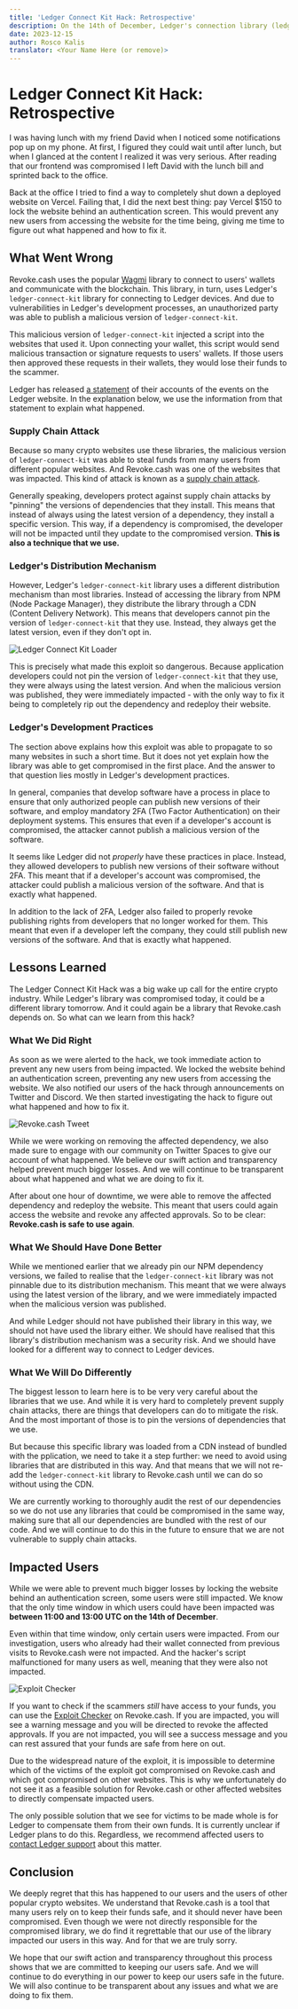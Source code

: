 ```yaml
---
title: 'Ledger Connect Kit Hack: Retrospective'
description: On the 14th of December, Ledger's connection library (ledger-connect-kit) was compromised. This impacted many websites in the crypto space, including Revoke.cash. We dive into the cause and lessons learned.
date: 2023-12-15
author: Rosco Kalis
translator: <Your Name Here (or remove)>
---
```


# Ledger Connect Kit Hack: Retrospective

I was having lunch with my friend David when I noticed some notifications pop up on my phone. At first, I figured they could wait until after lunch, but when I glanced at the content I realized it was very serious. After reading that our frontend was compromised I left David with the lunch bill and sprinted back to the office.

Back at the office I tried to find a way to completely shut down a deployed website on Vercel. Failing that, I did the next best thing: pay Vercel $150 to lock the website behind an authentication screen. This would prevent any new users from accessing the website for the time being, giving me time to figure out what happened and how to fix it.

## What Went Wrong

Revoke.cash uses the popular [Wagmi](https://wagmi.sh/) library to connect to users' wallets and communicate with the blockchain. This library, in turn, uses Ledger's `ledger-connect-kit` library for connecting to Ledger devices. And due to vulnerabilities in Ledger's development processes, an unauthorized party was able to publish a malicious version of `ledger-connect-kit`.

This malicious version of `ledger-connect-kit` injected a script into the websites that used it. Upon connecting your wallet, this script would send malicious transaction or signature requests to users' wallets. If those users then approved these requests in their wallets, they would lose their funds to the scammer.

Ledger has released [a statement](https://www.ledger.com/blog/a-letter-from-ledger-chairman-ceo-pascal-gauthier-regarding-ledger-connect-kit-exploit) of their accounts of the events on the Ledger website. In the explanation below, we use the information from that statement to explain what happened.

### Supply Chain Attack

Because so many crypto websites use these libraries, the malicious version of `ledger-connect-kit` was able to steal funds from many users from different popular websites. And Revoke.cash was one of the websites that was impacted. This kind of attack is known as a [supply chain attack](https://en.wikipedia.org/wiki/Supply_chain_attack).

Generally speaking, developers protect against supply chain attacks by "pinning" the versions of dependencies that they install. This means that instead of always using the latest version of a dependency, they install a specific version. This way, if a dependency is compromised, the developer will not be impacted until they update to the compromised version. **This is also a technique that we use.**

### Ledger's Distribution Mechanism

However, Ledger's `ledger-connect-kit` library uses a different distribution mechanism than most libraries. Instead of accessing the library from NPM (Node Package Manager), they distribute the library through a CDN (Content Delivery Network). This means that developers cannot pin the version of `ledger-connect-kit` that they use. Instead, they always get the latest version, even if they don't opt in.

![Ledger Connect Kit Loader](/assets/images/blog/2023/ledger-connect-kit-hack-retrospective/connect-kit-loader.png)

This is precisely what made this exploit so dangerous. Because application developers could not pin the version of `ledger-connect-kit` that they use, they were always using the latest version. And when the malicious version was published, they were immediately impacted - with the only way to fix it being to completely rip out the dependency and redeploy their website.

### Ledger's Development Practices

The section above explains how this exploit was able to propagate to so many websites in such a short time. But it does not yet explain how the library was able to get compromised in the first place. And the answer to that question lies mostly in Ledger's development practices.

In general, companies that develop software have a process in place to ensure that only authorized people can publish new versions of their software, and employ mandatory 2FA (Two Factor Authentication) on their deployment systems. This ensures that even if a developer's account is compromised, the attacker cannot publish a malicious version of the software.

It seems like Ledger did not _properly_ have these practices in place. Instead, they allowed developers to publish new versions of their software without 2FA. This meant that if a developer's account was compromised, the attacker could publish a malicious version of the software. And that is exactly what happened.

In addition to the lack of 2FA, Ledger also failed to properly revoke publishing rights from developers that no longer worked for them. This meant that even if a developer left the company, they could still publish new versions of the software. And that is exactly what happened.

## Lessons Learned

The Ledger Connect Kit Hack was a big wake up call for the entire crypto industry. While Ledger's library was compromised today, it could be a different library tomorrow. And it could again be a library that Revoke.cash depends on. So what can we learn from this hack?

### What We Did Right

As soon as we were alerted to the hack, we took immediate action to prevent any new users from being impacted. We locked the website behind an authentication screen, preventing any new users from accessing the website. We also notified our users of the hack through announcements on Twitter and Discord. We then started investigating the hack to figure out what happened and how to fix it.

![Revoke.cash Tweet](/assets/images/blog/2023/ledger-connect-kit-hack-retrospective/revokecash-tweet.png)

While we were working on removing the affected dependency, we also made sure to engage with our community on Twitter Spaces to give our account of what happened. We believe our swift action and transparency helped prevent much bigger losses. And we will continue to be transparent about what happened and what we are doing to fix it.

After about one hour of downtime, we were able to remove the affected dependency and redeploy the website. This meant that users could again access the website and revoke any affected approvals. So to be clear: **Revoke.cash is safe to use again**.

### What We Should Have Done Better

While we mentioned earlier that we already pin our NPM dependency versions, we failed to realise that the `ledger-connect-kit` library was not pinnable due to its distribution mechanism. This meant that we were always using the latest version of the library, and we were immediately impacted when the malicious version was published.

And while Ledger should not have published their library in this way, we should not have used the library either. We should have realised that this library's distribution mechanism was a security risk. And we should have looked for a different way to connect to Ledger devices.

### What We Will Do Differently

The biggest lesson to learn here is to be very very careful about the libraries that we use. And while it is very hard to completely prevent supply chain attacks, there are things that developers can do to mitigate the risk. And the most important of those is to pin the versions of dependencies that we use.

But because this specific library was loaded from a CDN instead of bundled with the pplication, we need to take it a step further: we need to avoid using libraries that are distributed in this way. And that means that we will not re-add the `ledger-connect-kit` library to Revoke.cash until we can do so without using the CDN.

We are currently working to thoroughly audit the rest of our dependencies so we do not use any libraries that could be compromised in the same way, making sure that all our dependencies are bundled with the rest of our code. And we will continue to do this in the future to ensure that we are not vulnerable to supply chain attacks.

## Impacted Users

While we were able to prevent much bigger losses by locking the website behind an authentication screen, some users were still impacted. We know that the only time window in which users could have been impacted was **between 11:00 and 13:00 UTC on the 14th of December**.

Even within that time window, only certain users were impacted. From our investigation, users who already had their wallet connected from previous visits to Revoke.cash were not impacted. And the hacker's script malfunctioned for many users as well, meaning that they were also not impacted.

![Exploit Checker](/assets/images/blog/2023/ledger-connect-kit-hack-retrospective/exploit-checker.png)

If you want to check if the scammers _still_ have access to your funds, you can use the [Exploit Checker](/exploits/ledger-connect-kit) on Revoke.cash. If you are impacted, you will see a warning message and you will be directed to revoke the affected approvals. If you are not impacted, you will see a success message and you can rest assured that your funds are safe from here on out.

Due to the widespread nature of the exploit, it is impossible to determine which of the victims of the exploit got compromised on Revoke.cash and which got compromised on other websites. This is why we unfortunately do not see it as a feasible solution for Revoke.cash or other affected websites to directly compensate impacted users.

The only possible solution that we see for victims to be made whole is for Ledger to compensate them from their own funds. It is currently unclear if Ledger plans to do this. Regardless, we recommend affected users to [contact Ledger support](https://support.ledger.com/hc/en-us/articles/4423020306705-Contact-Us?support=true) about this matter.

## Conclusion

We deeply regret that this has happened to our users and the users of other popular crypto websites. We understand that Revoke.cash is a tool that many users rely on to keep their funds safe, and it should never have been compromised. Even though we were not directly responsible for the compromised library, we do find it regrettable that our use of the library impacted our users in this way. And for that we are truly sorry.

We hope that our swift action and transparency throughout this process shows that we are committed to keeping our users safe. And we will continue to do everything in our power to keep our users safe in the future. We will also continue to be transparent about any issues and what we are doing to fix them.
